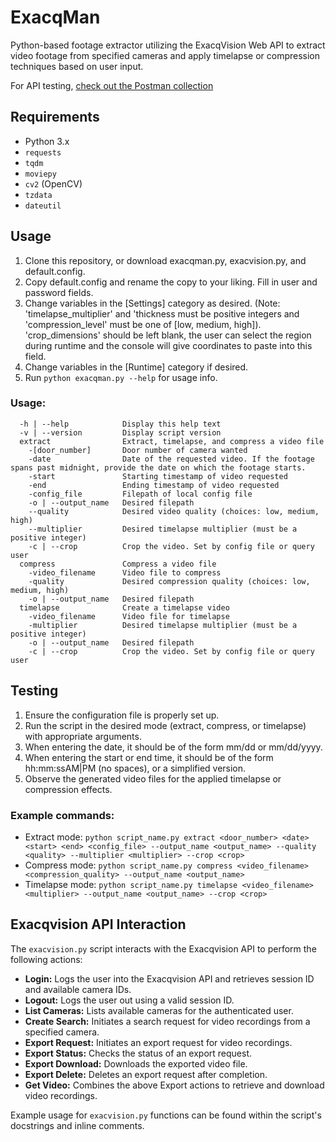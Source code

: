 # ExacqMan
Python-based footage extractor utilizing the ExacqVision Web API to extract video footage from specified cameras and apply timelapse or compression techniques based on user input.

For API testing, [check out the Postman collection](https://weareipc.postman.co/workspace/Industrial-Pallet-Corp~f0dc5379-c365-405e-8a29-ee8050839c42/collection/38801065-56761369-c40d-4cb1-9ab1-3f0a7efb59c9?action=share&creator=38801065&active-environment=7096363-3d41cab2-1adc-47b2-8041-ef8c9b87eb00)

## Requirements

- Python 3.x
- `requests`
- `tqdm`
- `moviepy`
- `cv2` (OpenCV)
- `tzdata`
- `dateutil`

## Usage

1. Clone this repository, or download exacqman.py, exacvision.py, and default.config.
2. Copy default.config and rename the copy to your liking. Fill in user and password fields. 
3. Change variables in the [Settings] category as desired. (Note: 'timelapse_multiplier' and 'thickness must be positive integers and 'compression_level' must be one of [low, medium, high]). 'crop_dimensions' should be left blank, the user can select the region during runtime and the console will give coordinates to paste into this field.
4. Change variables in the [Runtime] category if desired.
5. Run `python exacqman.py --help` for usage info.

### Usage:

```
  -h | --help            Display this help text
  -v | --version         Display script version
  extract                Extract, timelapse, and compress a video file
    -[door_number]       Door number of camera wanted
    -date                Date of the requested video. If the footage spans past midnight, provide the date on which the footage starts.
    -start               Starting timestamp of video requested
    -end                 Ending timestamp of video requested
    -config_file         Filepath of local config file
    -o | --output_name   Desired filepath
    --quality            Desired video quality (choices: low, medium, high)
    --multiplier         Desired timelapse multiplier (must be a positive integer)
    -c | --crop          Crop the video. Set by config file or query user
  compress               Compress a video file
    -video_filename      Video file to compress
    -quality             Desired compression quality (choices: low, medium, high)
    -o | --output_name   Desired filepath
  timelapse              Create a timelapse video
    -video_filename      Video file for timelapse
    -multiplier          Desired timelapse multiplier (must be a positive integer)
    -o | --output_name   Desired filepath
    -c | --crop          Crop the video. Set by config file or query user
```

## Testing

1. Ensure the configuration file is properly set up.
2. Run the script in the desired mode (extract, compress, or timelapse) with appropriate arguments.
3. When entering the date, it should be of the form mm/dd or mm/dd/yyyy.
4. When entering the start or end time, it should be of the form hh:mm:ssAM|PM (no spaces), or a simplified version.
5. Observe the generated video files for the applied timelapse or compression effects.

### Example commands:

- Extract mode: `python script_name.py extract <door_number> <date> <start> <end> <config_file> --output_name <output_name> --quality <quality> --multiplier <multiplier> --crop <crop>`
- Compress mode: `python script_name.py compress <video_filename> <compression_quality> --output_name <output_name>`
- Timelapse mode: `python script_name.py timelapse <video_filename> <multiplier> --output_name <output_name> --crop <crop>`

## Exacqvision API Interaction

The `exacvision.py` script interacts with the Exacqvision API to perform the following actions:

- **Login:** Logs the user into the Exacqvision API and retrieves session ID and available camera IDs.
- **Logout:** Logs the user out using a valid session ID.
- **List Cameras:** Lists available cameras for the authenticated user.
- **Create Search:** Initiates a search request for video recordings from a specified camera.
- **Export Request:** Initiates an export request for video recordings.
- **Export Status:** Checks the status of an export request.
- **Export Download:** Downloads the exported video file.
- **Export Delete:** Deletes an export request after completion.
- **Get Video:** Combines the above Export actions to retrieve and download video recordings.

Example usage for `exacvision.py` functions can be found within the script's docstrings and inline comments.
